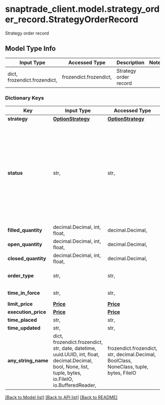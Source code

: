 # snaptrade_client.model.strategy_order_record.StrategyOrderRecord

Strategy order record

## Model Type Info
Input Type | Accessed Type | Description | Notes
------------ | ------------- | ------------- | -------------
dict, frozendict.frozendict,  | frozendict.frozendict,  | Strategy order record | 

### Dictionary Keys
Key | Input Type | Accessed Type | Description | Notes
------------ | ------------- | ------------- | ------------- | -------------
**strategy** | [**OptionStrategy**](OptionStrategy.md) | [**OptionStrategy**](OptionStrategy.md) |  | [optional] 
**status** | str,  | str,  |  | [optional] must be one of ["PENDING", "ACCEPTED", "FAILED", "REJECTED", "CANCELED", "PARTIAL_CANCELED", "CANCEL_PENDING", "EXECUTED", "PARTIAL", "REPLACE_PENDING", "REPLACED", "STOPPED", "SUSPENDED", "EXPIRED", "QUEUED", "TRIGGERED", "ACTIVATED", "PENDING_RISK_REVIEW", "CONTINGENT_ORDER", ] 
**filled_quantity** | decimal.Decimal, int, float,  | decimal.Decimal,  |  | [optional] 
**open_quantity** | decimal.Decimal, int, float,  | decimal.Decimal,  |  | [optional] 
**closed_quantity** | decimal.Decimal, int, float,  | decimal.Decimal,  |  | [optional] 
**order_type** | str,  | str,  |  | [optional] must be one of ["Limit", "Market", "NetDebit", "NetCredit", ] 
**time_in_force** | str,  | str,  |  | [optional] must be one of ["DAY", "GTC", ] 
**limit_price** | [**Price**](Price.md) | [**Price**](Price.md) |  | [optional] 
**execution_price** | [**Price**](Price.md) | [**Price**](Price.md) |  | [optional] 
**time_placed** | str,  | str,  | Time | [optional] 
**time_updated** | str,  | str,  | Time | [optional] 
**any_string_name** | dict, frozendict.frozendict, str, date, datetime, uuid.UUID, int, float, decimal.Decimal, bool, None, list, tuple, bytes, io.FileIO, io.BufferedReader,  | frozendict.frozendict, str, decimal.Decimal, BoolClass, NoneClass, tuple, bytes, FileIO | any string name can be used but the value must be the correct type | [optional]

[[Back to Model list]](../../README.md#documentation-for-models) [[Back to API list]](../../README.md#documentation-for-api-endpoints) [[Back to README]](../../README.md)

